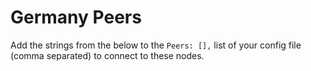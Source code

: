 # Germany Peers

Add the strings from the below to the `Peers: [],` list of your config file (comma separated) to connect to these nodes.
